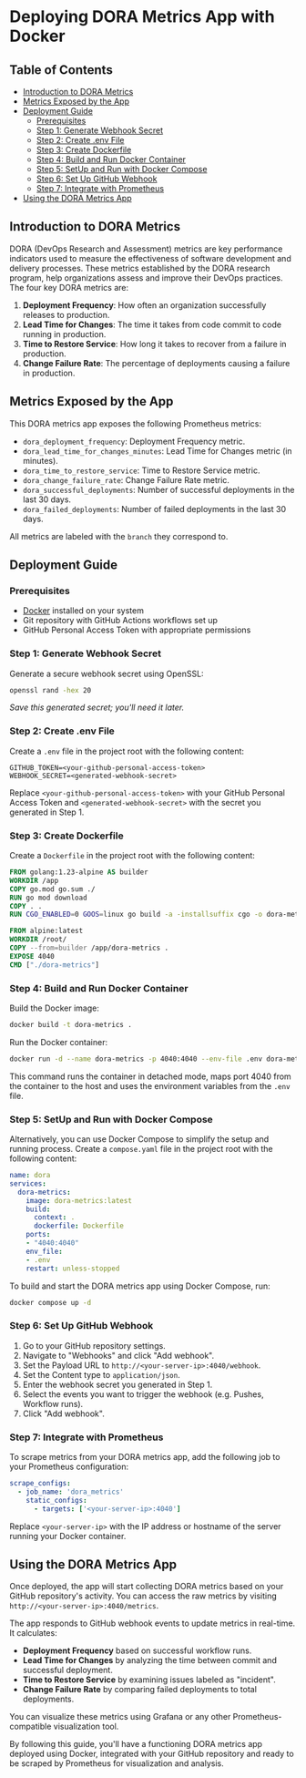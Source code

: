 # Deploying DORA Metrics App with Docker

## Table of Contents
- [Introduction to DORA Metrics](#introduction-to-dora-metrics)
- [Metrics Exposed by the App](#metrics-exposed-by-the-app)
- [Deployment Guide](#deployment-guide)
  - [Prerequisites](#prerequisites)
  - [Step 1: Generate Webhook Secret](#step-1-generate-webhook-secret)
  - [Step 2: Create .env File](#step-2-create-env-file)
  - [Step 3: Create Dockerfile](#step-3-create-dockerfile)
  - [Step 4: Build and Run Docker Container](#step-4-build-and-run-docker-container)
  - [Step 5: SetUp and Run with Docker Compose](#step-5-setup-and-run-with-docker-compose)
  - [Step 6: Set Up GitHub Webhook](#step-6-set-up-github-webhook)
  - [Step 7: Integrate with Prometheus](#step-7-integrate-with-prometheus)
- [Using the DORA Metrics App](#using-the-dora-metrics-app)


## Introduction to DORA Metrics

DORA (DevOps Research and Assessment) metrics are key performance indicators used to measure the effectiveness of software development and delivery processes. These metrics established by the DORA research program, help organizations assess and improve their DevOps practices. The four key DORA metrics are:

1. **Deployment Frequency**: How often an organization successfully releases to production.
2. **Lead Time for Changes**: The time it takes from code commit to code running in production.
3. **Time to Restore Service**: How long it takes to recover from a failure in production.
4. **Change Failure Rate**: The percentage of deployments causing a failure in production.

## Metrics Exposed by the App

This DORA metrics app exposes the following Prometheus metrics:

- `dora_deployment_frequency`: Deployment Frequency metric.
- `dora_lead_time_for_changes_minutes`: Lead Time for Changes metric (in minutes).
- `dora_time_to_restore_service`: Time to Restore Service metric.
- `dora_change_failure_rate`: Change Failure Rate metric.
- `dora_successful_deployments`: Number of successful deployments in the last 30 days.
- `dora_failed_deployments`: Number of failed deployments in the last 30 days.

All metrics are labeled with the `branch` they correspond to.

## Deployment Guide

### Prerequisites

- [Docker](https://docs.docker.com/engine/install/) installed on your system
- Git repository with GitHub Actions workflows set up
- GitHub Personal Access Token with appropriate permissions

### Step 1: Generate Webhook Secret

Generate a secure webhook secret using OpenSSL:

```bash
openssl rand -hex 20
```

_Save this generated secret; you'll need it later._

### Step 2: Create .env File

Create a `.env` file in the project root with the following content:

```
GITHUB_TOKEN=<your-github-personal-access-token>
WEBHOOK_SECRET=<generated-webhook-secret>
```

Replace `<your-github-personal-access-token>` with your GitHub Personal Access Token and `<generated-webhook-secret>` with the secret you generated in Step 1.

### Step 3: Create Dockerfile

Create a `Dockerfile` in the project root with the following content:

```dockerfile
FROM golang:1.23-alpine AS builder
WORKDIR /app
COPY go.mod go.sum ./
RUN go mod download
COPY . .
RUN CGO_ENABLED=0 GOOS=linux go build -a -installsuffix cgo -o dora-metrics .

FROM alpine:latest
WORKDIR /root/
COPY --from=builder /app/dora-metrics .
EXPOSE 4040
CMD ["./dora-metrics"]
```

### Step 4: Build and Run Docker Container

Build the Docker image:

```bash
docker build -t dora-metrics .
```

Run the Docker container:

```bash
docker run -d --name dora-metrics -p 4040:4040 --env-file .env dora-metrics
```

This command runs the container in detached mode, maps port 4040 from the container to the host and uses the environment variables from the `.env` file.

### Step 5: SetUp and Run with Docker Compose

Alternatively, you can use Docker Compose to simplify the setup and running process. Create a `compose.yaml` file in the project root with the following content:

```yaml
name: dora
services:
  dora-metrics:
    image: dora-metrics:latest
    build:
      context: .
      dockerfile: Dockerfile
    ports:
    - "4040:4040"
    env_file:
    - .env
    restart: unless-stopped
```

To build and start the DORA metrics app using Docker Compose, run:

```bash
docker compose up -d
```

### Step 6: Set Up GitHub Webhook

1. Go to your GitHub repository settings.
2. Navigate to "Webhooks" and click "Add webhook".
3. Set the Payload URL to `http://<your-server-ip>:4040/webhook`.
4. Set the Content type to `application/json`.
5. Enter the webhook secret you generated in Step 1.
6. Select the events you want to trigger the webhook (e.g. Pushes, Workflow runs).
7. Click "Add webhook".

### Step 7: Integrate with Prometheus

To scrape metrics from your DORA metrics app, add the following job to your Prometheus configuration:

```yaml
scrape_configs:
  - job_name: 'dora_metrics'
    static_configs:
      - targets: ['<your-server-ip>:4040']
```

Replace `<your-server-ip>` with the IP address or hostname of the server running your Docker container.

## Using the DORA Metrics App

Once deployed, the app will start collecting DORA metrics based on your GitHub repository's activity. You can access the raw metrics by visiting `http://<your-server-ip>:4040/metrics`.

The app responds to GitHub webhook events to update metrics in real-time. It calculates:

- **Deployment Frequency** based on successful workflow runs.
- **Lead Time for Changes** by analyzing the time between commit and successful deployment.
- **Time to Restore Service** by examining issues labeled as "incident".
- **Change Failure Rate** by comparing failed deployments to total deployments.

You can visualize these metrics using Grafana or any other Prometheus-compatible visualization tool.

By following this guide, you'll have a functioning DORA metrics app deployed using Docker, integrated with your GitHub repository and ready to be scraped by Prometheus for visualization and analysis.